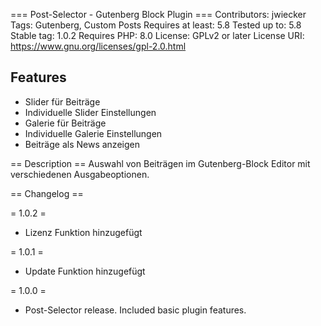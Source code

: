 === Post-Selector - Gutenberg Block Plugin ===
Contributors: jwiecker
Tags: Gutenberg, Custom Posts
Requires at least: 5.8
Tested up to: 5.8
Stable tag: 1.0.2
Requires PHP: 8.0
License: GPLv2 or later
License URI: https://www.gnu.org/licenses/gpl-2.0.html

## Features
* Slider für Beiträge
* Individuelle Slider Einstellungen
* Galerie für Beiträge
* Individuelle Galerie Einstellungen
* Beiträge als News anzeigen

== Description ==
Auswahl von Beiträgen im Gutenberg-Block Editor mit verschiedenen Ausgabeoptionen.

== Changelog ==

= 1.0.2 =
* Lizenz Funktion hinzugefügt

= 1.0.1 =
* Update Funktion hinzugefügt

= 1.0.0 =
* Post-Selector release. Included basic plugin features.

